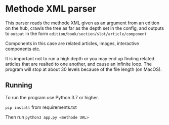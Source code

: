# Methode XML parser

This parser reads the methode XML given as an argument from an edition on the hub, crawls the tree as far as the depth set in the config, and outputs to `output` in the form `edition/book/section/slot/article/component`

Components in this case are related articles, images, interactive components etc.

It is important not to run a high depth or you may end up finding related articles that are realted to one another, and cause an infinite loop. The program will stop at about 30 levels because of the file length (on MacOS).

## Running

To run the program use Python 3.7 or higher.

`pip install` from requirements.txt

Then run `python3 app.py <methode URL>`
